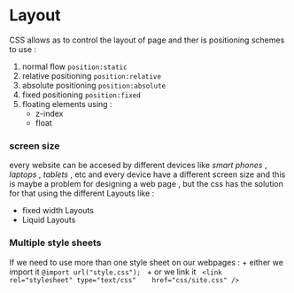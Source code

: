 # Layout 
 CSS allows as to control the layout of page and ther is  positioning schemes to use :
 1. normal flow ``` position:static ```
 2. relative positioning  ``` position:relative ```
 3. absolute positioning ``` position:absolute ```
 4. fixed positioning ``` position:fixed ```
 5. floating elements using :
    - z-index  
    - float

### screen size 
 every website can be accesed by different devices like _smart phones_  , _laptops_ , _tablets_ , etc 
 and every device have a different screen size and this is maybe a problem for designing a web page , but the css has the solution for that using the different Layouts  like :
 - fixed width Layouts
 - Liquid Layouts

### Multiple style sheets 
 If we need to use more than one style sheet on our webpages  :
     + either we import it ``` @import url("style.css");  ```
     + or we link it ```  <link rel="stylesheet" type="text/css"    href="css/site.css" />  ```



